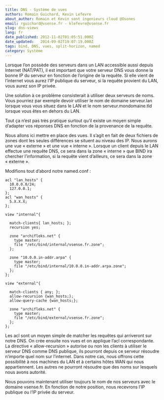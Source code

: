 ```yaml
---
title: DNS - Système de vues
authors: Romain Guichard, Kevin Lefevre
about_author: Romain et Kevin sont ingenieurs cloud @Osones
email: rguichard@vsense.fr - klefevre@vsense.fr
slug: dns-views
lang: fr
date_published: 2012-11-02T01:05:51.000Z
date_updated:   2014-09-02T19:07:19.000Z
tags: bind, DNS, vues, split-horizon, named
category: Système
---
```



Lorsque l’on possède des serveurs dans un LAN accessible aussi depuis Internet (NAT/PAT), il est important que votre serveur DNS vous donne la bonne IP du serveur en fonction de l’origine de la requête. Si elle vient de l’internet vous aurez l’IP publique du serveur, si la requête provient du LAN, vous aurez son IP privée.

Une solution à ce problème consisterait à utiliser deux serveurs de noms. Vous pourriez par exemple devoir utiliser le nom de domaine serveur.lan lorsque vous vous situez dans le LAN et le nom serveur.mondomaine.tld lorsque vous êtes en dehors du LAN.

Tout ça n’est pas très pratique surtout qu’il existe un moyen simple d’adapter vos réponses DNS en fonction de la provenance de la requête.

Nous allons ici mettre en place des vues. Il s’agit en fait de deux fichiers de zones dont les seules différences se situent au niveau des IP. Nous aurons une vue « externe » et une vue « interne ». Lorsque un client depuis le LAN effectue une requête DNS, ce sera dans la zone « interne » que BIND ira chercher l’information, si la requête vient d’ailleurs, ce sera dans la zone « externe ».

Modifions tout d’abord notre named.conf :

```
acl "lan_hosts" {        
  10.0.0.0/24;        
  127.0.0.1;
};
acl "wan_hosts" {        
  5.X.X.X;
};

view "internal"{

  match-clients{ lan_hosts; };
  recursion yes;

  zone "archifleks.net" {                
    type master;                
    file "/etc/bind/internal/vsense.fr.zone";        
  };        

  zone "10.0.0.in-addr.arpa" {                
    type master;                
    file "/etc/bind/internal/10.0.0.in-addr.arpa.zone";        
  };
};

view "external"{

  match-clients { any; };
  allow-recursion {wan_hosts;};
  allow-query-cache {wan_hosts;};

  zone "archifleks.net" {
    type master;
    file "/etc/bind/external/vsense.fr.zone";
  };
};

```
Les acl sont un moyen simple de matcher les requêtes qui arriveront sur notre DNS. On crée ensuite nos vues et on applique l’acl correspondante. La directive « allow-recursion » autorise ou non les clients à utiliser le serveur DNS comme DNS publique, ils pourront depuis ce serveur résoudre n’importe quel nom sur l’internet. Dans notre cas, nous offrons cette possibilité à nos machines du LAN et à certains hôtes WAN qui nous appartiennent. Les autres ne pourront résoudre que des noms sur lesquels nous avons autorité.

Nous pouvons maintenant utiliser toujours le nom de nos serveurs avec le domaine vsense.fr. En fonction de notre position, nous recevrons l’IP publique ou l’IP privée du serveur.
